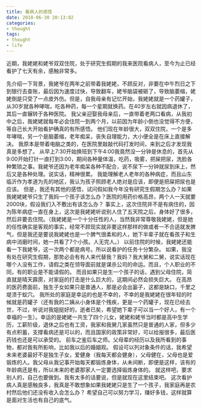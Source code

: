 ```yaml
---
title: 看病人的感悟
date: 2018-06-30 20:13:02
categories:
- thought
tags:
- thought
- life
---
```

近期，我姥姥和姥爷双双住院，处于研究生假期的我来医院看病人，至今为止已经看护了七天有余，感触非常多。
<!-- more -->
先介绍一下背景，我姥爷在两年之前带着我姥姥，不顾反对，非要在中午烈日之下到银行去查账，最后因为速度过快，导致翻车，姥爷脑袋被砸了，导致脑萎缩，姥姥倒是只受了一点皮外伤。但是，自我母亲有记忆开始，我姥姥就是一个药罐子，从30岁就各种哮喘，吃各种药，每一个星期就换药。在40岁左右就因病退休了，其后一直辗转于各种医院。
我父亲迎娶我母亲后，一直带着老两口看病，从我初中之后，我姥姥就每年必会住院一到两个月，以前因为年龄小倒也没觉得不方便，等自己长大开始看护确真的有所感悟。
他们现在年龄很大，双双住院，一个是多年哮喘，另一个是脑萎缩，老年痴呆，丧失自理能力，大小便全是在床上直接解决。
我原本是带着电脑之类的，在医院里敲敲代码打发时间，来到之后才发现我真是多想了。
从早上7:30开始换班到下午4:00我竟然没一分钟是休息的，首先从9:00开始打针一直打到3:00，期间各种量体温，吃药，吸雾，把屎把尿，洗脸各种繁琐之事。我姥爷还因为老年痴呆各种不配合，说不尿下一分钟就尿到床上，然后又是各种处理。说实话，精神很累。
我能理解老人老年的各种病症，而且山东临沂作为孝道为先的地区，我认为孩子照顾老人绝对是应该，即便是把屎把尿也是应该。
但是，我还有其他的感悟，试问假如我今年没有研究生假期怎么办？如果我姥姥姥爷只生了我妈一个孩子该怎么办？医院的用药价格高昂，两个人一天就要2000块，假设我们入不敷出有该怎么办？
事实上，这次住院并不是有病住的，因为陈年病症一直在身上，这次是我姥姥听说别人住了五天院之后，身体好了很多，然后非要去住院。（我姥姥是一个十分任性的人，当然我非常尊敬我姥姥，但是她的任性确实是客观的事实，经常不顾现实就非要这样那样的做或者一不合适就发脾气，但是我还是要说我姥姥也是一个脾气很柔和的人，她下半辈子就在看孩子和生病中消磨时间，她一共看了7个小孩。人无完人。）
以前住院的时候，我姥姥还能看一下我姥爷，这一次两个都是病号。所以说看护的任务十分繁杂。
如果，我没有处在研究生假期，那势必会有有人来代替我？我妈？我大舅和二舅，说实话现在哪个人没有工作，请假之类在领导面前就是谋杀公司的命运。而且，个人职业的不同，有的职业是不能请假的。
而且如果只是生一个孩子的话，遇到父母住院，简直就是晴天霹雳，对家庭的打击是什么巨大的，这期间必然会损失巨大。
在高昂的医药费面前，独生子女如果只是普通人，那是必会出篓子，这都是缺口，千里之堤溃于蚁穴。
我所处的家庭是幸运的也是不幸的，不幸的是我姥姥在很年轻的时候就是药罐子（还有我的二姨从小身体是个残疾，更是一个药罐子，现在已经去世，不过，听说对我姐挺好的，逝者已矣，希望她下辈子可以当一个好人，有一个幸福的一生）。幸运的是姥姥一共生了四个儿女，姥姥和姥爷当时都是高中生学历，工薪阶级，退休之后也有工资，我家和我舅几家虽然只是普通的人家，但多少有点积蓄，支撑看病还是可以的，而且国家的政策非常好，可以给报很多，最后医药钱也还是可以承受的。
前车之鉴后车之师。父母辈的经历以及我所看到的事物，都对我有所影响，比如我以后的婚姻观。
假设可以列对象条件的话，我希望未来老婆最好不是独生子女，爱健身（我每天都会健身），父母健在，父母也是爱锻炼的人。我父母从我记事开始每天都锻炼身体，从未间断，即便是这样，该有的年龄病还是有，所以未来的老婆那家人一定要选择锻炼身体的。
就这样吧，要求别人的，自己也要做到。我有太多的话要说，但是就现在这里结束吧。
这次看护病人真是感触良多，我真是不敢想象如果我姥姥只是生了一个孩子，我家庭再是农村然后他们还没有收入会怎么办？
希望自己可以努力学习，赚好多钱，这样就算是面对生活也有自己的底气。


